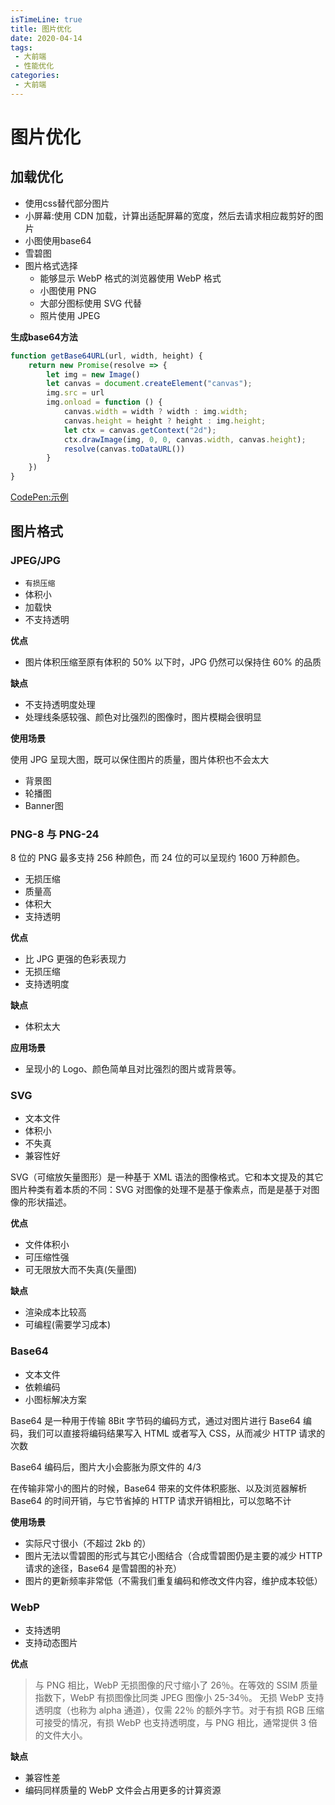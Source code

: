 ```yaml
---
isTimeLine: true
title: 图片优化
date: 2020-04-14
tags:
 - 大前端
 - 性能优化
categories:
 - 大前端
---
```

# 图片优化
## 加载优化
* 使用css替代部分图片
* 小屏幕:使用 CDN 加载，计算出适配屏幕的宽度，然后去请求相应裁剪好的图片
* 小图使用base64
* 雪碧图
* 图片格式选择
  * 能够显示 WebP 格式的浏览器使用 WebP 格式
  * 小图使用 PNG
  * 大部分图标使用 SVG 代替
  * 照片使用 JPEG

**生成base64方法**

```js
function getBase64URL(url, width, height) {
    return new Promise(resolve => {
        let img = new Image()
        let canvas = document.createElement("canvas");
        img.src = url
        img.onload = function () {
            canvas.width = width ? width : img.width;
            canvas.height = height ? height : img.height;
            let ctx = canvas.getContext("2d");
            ctx.drawImage(img, 0, 0, canvas.width, canvas.height);
            resolve(canvas.toDataURL())
        }
    })
}
```

[CodePen:示例](https://codepen.io/sugarInSoup/pen/GRJMERQ)

## 图片格式
### JPEG/JPG
* ``有损压缩``
* 体积小
* 加载快
* 不支持透明

**优点**
* 图片体积压缩至原有体积的 50% 以下时，JPG 仍然可以保持住 60% 的品质

**缺点**
* 不支持透明度处理
* 处理线条感较强、颜色对比强烈的图像时，图片模糊会很明显

**使用场景**

使用 JPG 呈现大图，既可以保住图片的质量，图片体积也不会太大
* 背景图
* 轮播图
* Banner图

### PNG-8 与 PNG-24
8 位的 PNG 最多支持 256 种颜色，而 24 位的可以呈现约 1600 万种颜色。
* 无损压缩
* 质量高
* 体积大
* 支持透明

**优点**
* 比 JPG 更强的色彩表现力
* 无损压缩
* 支持透明度

**缺点**
* 体积太大

**应用场景**
* 呈现小的 Logo、颜色简单且对比强烈的图片或背景等。

### SVG
* 文本文件
* 体积小
* 不失真
* 兼容性好

SVG（可缩放矢量图形）是一种基于 XML 语法的图像格式。它和本文提及的其它图片种类有着本质的不同：SVG 对图像的处理不是基于像素点，而是是基于对图像的形状描述。

**优点**
* 文件体积小
* 可压缩性强
* 可无限放大而不失真(矢量图)

**缺点**
* 渲染成本比较高
* 可编程(需要学习成本)

### Base64
* 文本文件
* 依赖编码
* 小图标解决方案

Base64 是一种用于传输 8Bit 字节码的编码方式，通过对图片进行 Base64 编码，我们可以直接将编码结果写入 HTML 或者写入 CSS，从而减少 HTTP 请求的次数

Base64 编码后，图片大小会膨胀为原文件的 4/3

在传输非常小的图片的时候，Base64 带来的文件体积膨胀、以及浏览器解析 Base64 的时间开销，与它节省掉的 HTTP 请求开销相比，可以忽略不计

**使用场景**
* 实际尺寸很小（不超过 2kb 的）
* 图片无法以雪碧图的形式与其它小图结合（合成雪碧图仍是主要的减少 HTTP 请求的途径，Base64 是雪碧图的补充）
* 图片的更新频率非常低（不需我们重复编码和修改文件内容，维护成本较低）

### WebP

* 支持透明
* 支持动态图片

**优点**

>与 PNG 相比，WebP 无损图像的尺寸缩小了 26％。在等效的 SSIM 质量指数下，WebP 有损图像比同类 JPEG 图像小 25-34％。 无损 WebP 支持透明度（也称为 alpha 通道），仅需 22％ 的额外字节。对于有损 RGB 压缩可接受的情况，有损 WebP 也支持透明度，与 PNG 相比，通常提供 3 倍的文件大小。

**缺点**
* 兼容性差
* 编码同样质量的 WebP 文件会占用更多的计算资源

<comment/>
